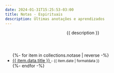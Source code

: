 ```yaml
---
date: 2024-01-31T15:25:53-03:00
title: Notas - Espirituais
description: Últimas anotações e aprendizados
---
```


<header class="h-feed hfeed">
<p class="p-summary site-description">{{ description }}</p>
</header>
<ul class='list'>
{%- for item in collections.notase | reverse -%}
  <li class="h-entry hentry list-item">
    <a href="{{ item.url }}" class="u-url" rel="bookmark" >
      <span  class="p-name entry-title" >{{ item.data.title }}</span>
    </a>
    <small>
      <span>
<!--       
      {% for key in item.data.keys %}<span rel="category tag" class="p-category">&nbsp;-&nbsp;{{ key }}</span> {% endfor %}
       -->
       - <time  class="dt-published published" datetime="{{ page.date }}">{{ item.date | formatdata }}</time></span>
      </small>
  </li>
{%- endfor -%}
</ul>
